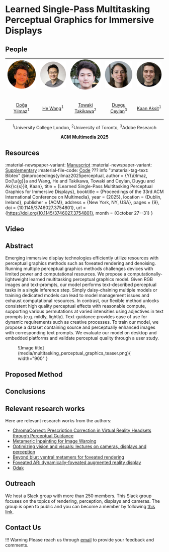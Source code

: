# Learned Single-Pass Multitasking Perceptual Graphics for Immersive Displays

## People
<table class=""  style="margin: 10px auto;">
  <tbody>
    <tr>
      <td> <img src="../../people/doga_yilmaz.png" width="120" alt=/> &nbsp;&nbsp;&nbsp;&nbsp;&nbsp;&nbsp;&nbsp;</td>
      <td> <img src="../../people/he_wang.png" width="120" alt=/> &nbsp;&nbsp;&nbsp;&nbsp;</td>
      <td> <img src="../../people/towaki_takikawa.png" width="120" alt=/> &nbsp;&nbsp;&nbsp;&nbsp;</td>
      <td> <img src="../../people/duygu_ceylan.png" width="120" alt=/> &nbsp;&nbsp;&nbsp;&nbsp;</td>
      <td> <img src="../../people/kaan_aksit.png" width="120" alt=/> &nbsp;&nbsp;&nbsp;&nbsp;</td>
    </tr>
    <tr>
      <td><p style="text-align:center;"><a href="https://yilmazdoga.net">Doğa Yılmaz</a><sup>1</sup></p></td>
      <td><p style="text-align:center;"><a href="https://drhewang.com">He Wang</a><sup>1</sup></p></td>
      <td><p style="text-align:center;"><a href="https://tovacinni.github.io">Towaki Takikawa</a><sup>2</sup></p></td>
      <td><p style="text-align:center;"><a href="https://www.duygu-ceylan.com">Duygu Ceylan</a><sup>3</sup></p></td>
      <td><p style="text-align:center;"><a href="https://kaanaksit.com">Kaan Akşit</a><sup>1</sup></p></td>
    </tr>
  </tbody>
</table>
<p style="text-align:center;">
<sup>1</sup>University College London,
<sup>2</sup>University of Toronto,
<sup>3</sup>Adobe Research
</p>
<p style="text-align:center;"><b>ACM Multimedia 2025</b></p>


## Resources
:material-newspaper-variant: [Manuscript](https://www.kaanaksit.com/assets/pdf/YilmazEtAl_ACMMM2025_Learned_Single_Pass_Multitasking_Perceptual_Graphics_for_Immersive_Displays.pdf)
:material-newspaper-variant: [Supplementary](https://www.kaanaksit.com/assets/pdf/YilmazEtAl_ACMMM2025_Supplementary_Learned_Single_Pass_Multitasking_Perceptual_Graphics_for_Immersive_Displays.pdf)
:material-file-code: [Code](https://github.com/complight/multitasking_perceptual_graphics)
??? info ":material-tag-text: Bibtex"
        @inproceedings{yilmaz2025perceptual,
          author = {Y{\i}lmaz, Do{\u{g}}a and Wang, He and Takikawa, Towaki and Ceylan, Duygu and Ak{\c{s}}it, Kaan},
          title = {Learned Single-Pass Multitasking Perceptual Graphics for Immersive Displays},
          booktitle = {Proceedings of the 33rd ACM International Conference on Multimedia},
          year = {2025},
          location = {Dublin, Ireland},
          publisher = {ACM},
          address = {New York, NY, USA},
          pages = {9},
          doi = {10.1145/3746027.3754801},
          url = {https://doi.org/10.1145/3746027.3754801},
          month = {October 27--31}
        }



## Video

## Abstract
Emerging immersive display technologies efficiently utilize resources with perceptual graphics methods such as foveated rendering and denoising.
Running multiple perceptual graphics methods challenges devices with limited power and computational resources.
We propose a computationally-lightweight learned multitasking perceptual graphics model.
Given RGB images and text-prompts, our model performs text-described perceptual tasks in a single inference step.
Simply daisy-chaining multiple models or training dedicated models can lead to model management issues and exhaust computational resources.
In contrast, our flexible method unlocks consistent high quality perceptual effects with reasonable compute, supporting various permutations at varied intensities using adjectives in text prompts (e.g. mildly, lightly).
Text-guidance provides ease of use for dynamic requirements such as creative processes.
To train our model, we propose a dataset containing source and perceptually enhanced images with corresponding text prompts.
We evaluate our model on desktop and embedded platforms and validate perceptual quality through a user study.

<figure markdown>
  ![Image title](media/multitasking_perceptual_graphics_teaser.png){ width="900" }
</figure>

## Proposed Method


## Conclusions


## Relevant research works
Here are relevant research works from the authors:

- [ChromaCorrect: Prescription Correction in Virtual Reality Headsets through Perceptual Guidance](./focal_surface_light_transport.md)
- [Metameric Inpainting for Image Warping](./focal_surface_light_transport.md)
- [Optimizing vision and visuals: lectures on cameras, displays and perception](./focal_surface_light_transport.md)
- [Beyond blur: ventral metamers for foveated rendering](./focal_surface_light_transport.md)
- [Foveated AR: dynamically-foveated augmented reality display](https://dl.acm.org/doi/10.1145/3306346.3322987)
- [Odak](https://github.com/kaanaksit/odak)

## Outreach
We host a Slack group with more than 250 members.
This Slack group focuses on the topics of rendering, perception, displays and cameras.
The group is open to public and you can become a member by following [this link](../outreach/index.md).

## Contact Us
!!! Warning
    Please reach us through [email](mailto:kaanaksit@kaanaksit.com) to provide your feedback and comments.



